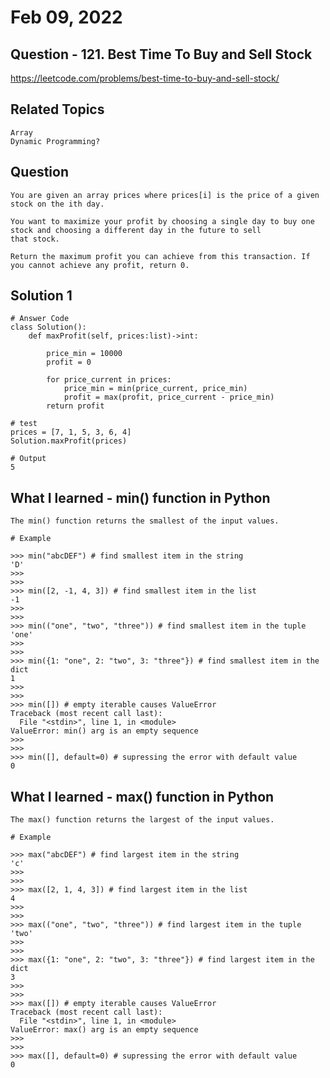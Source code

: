 # Feb 09, 2022
## Question - 121. Best Time To Buy and Sell Stock
https://leetcode.com/problems/best-time-to-buy-and-sell-stock/

## Related Topics
    Array
    Dynamic Programming?

## Question

    You are given an array prices where prices[i] is the price of a given stock on the ith day.

    You want to maximize your profit by choosing a single day to buy one stock and choosing a different day in the future to sell 
    that stock.

    Return the maximum profit you can achieve from this transaction. If you cannot achieve any profit, return 0.

## Solution 1 
```
# Answer Code
class Solution():
    def maxProfit(self, prices:list)->int:

        price_min = 10000
        profit = 0

        for price_current in prices:
            price_min = min(price_current, price_min)
            profit = max(profit, price_current - price_min)
        return profit

# test
prices = [7, 1, 5, 3, 6, 4]
Solution.maxProfit(prices)

# Output
5

```

## What I learned - min() function in Python
    The min() function returns the smallest of the input values.

```
# Example

>>> min("abcDEF") # find smallest item in the string
'D'
>>>
>>> 
>>> min([2, -1, 4, 3]) # find smallest item in the list
-1
>>> 
>>>
>>> min(("one", "two", "three")) # find smallest item in the tuple
'one'
>>> 
>>> 
>>> min({1: "one", 2: "two", 3: "three"}) # find smallest item in the dict
1
>>>
>>>
>>> min([]) # empty iterable causes ValueError
Traceback (most recent call last):
  File "<stdin>", line 1, in <module>
ValueError: min() arg is an empty sequence
>>> 
>>> 
>>> min([], default=0) # supressing the error with default value
0
```

## What I learned - max() function in Python
    The max() function returns the largest of the input values.

```
# Example

>>> max("abcDEF") # find largest item in the string
'c'
>>>
>>> 
>>> max([2, 1, 4, 3]) # find largest item in the list
4
>>> 
>>>
>>> max(("one", "two", "three")) # find largest item in the tuple
'two'
>>> 
>>> 
>>> max({1: "one", 2: "two", 3: "three"}) # find largest item in the dict
3
>>>
>>>
>>> max([]) # empty iterable causes ValueError
Traceback (most recent call last):
  File "<stdin>", line 1, in <module>
ValueError: max() arg is an empty sequence
>>> 
>>> 
>>> max([], default=0) # supressing the error with default value
0
```
